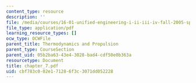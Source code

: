 ```yaml
---
content_type: resource
description: ''
file: /media/courses/16-01-unified-engineering-i-ii-iii-iv-fall-2005-spring-2006/cbf783c002e171286f3c3071dd052228_chapter_7.pdf
file_type: application/pdf
learning_resource_types: []
ocw_type: OCWFile
parent_title: Thermodynamics and Propulsion
parent_type: CourseSection
parent_uid: 05b2ba63-43e4-3028-bad4-cdf50e0b363a
resourcetype: Document
title: chapter_7.pdf
uid: cbf783c0-02e1-7128-6f3c-3071dd052228
---
```

